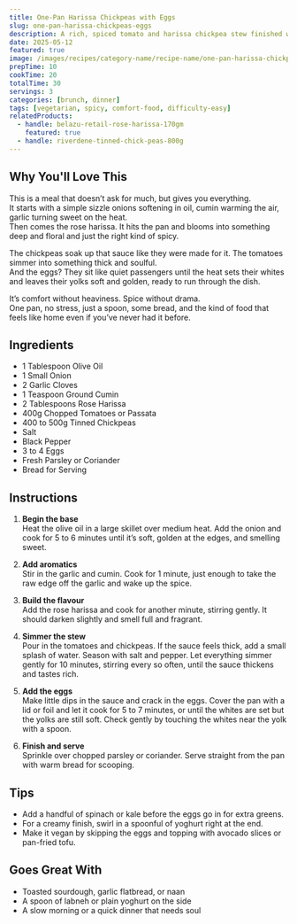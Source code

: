 ```yaml
---
title: One-Pan Harissa Chickpeas with Eggs
slug: one-pan-harissa-chickpeas-eggs
description: A rich, spiced tomato and harissa chickpea stew finished with soft eggs and fresh herbs. Perfect for brunch, lunch, or mopping up with warm bread.
date: 2025-05-12
featured: true
image: /images/recipes/category-name/recipe-name/one-pan-harissa-chickpeas-eggs.webp
prepTime: 10
cookTime: 20
totalTime: 30
servings: 3
categories: [brunch, dinner]
tags: [vegetarian, spicy, comfort-food, difficulty-easy]
relatedProducts:
  - handle: belazu-retail-rose-harissa-170gm
    featured: true
  - handle: riverdene-tinned-chick-peas-800g
---
```


## Why You'll Love This

This is a meal that doesn’t ask for much, but gives you everything.  
It starts with a simple sizzle onions softening in oil, cumin warming the air, garlic turning sweet on the heat.  
Then comes the rose harissa. It hits the pan and blooms into something deep and floral and just the right kind of spicy.

The chickpeas soak up that sauce like they were made for it. The tomatoes simmer into something thick and soulful.  
And the eggs? They sit like quiet passengers until the heat sets their whites and leaves their yolks soft and golden, ready to run through the dish.

It’s comfort without heaviness. Spice without drama.  
One pan, no stress, just a spoon, some bread, and the kind of food that feels like home even if you’ve never had it before.

## Ingredients

- 1 Tablespoon Olive Oil  
- 1 Small Onion  
- 2 Garlic Cloves  
- 1 Teaspoon Ground Cumin  
- 2 Tablespoons Rose Harissa  
- 400g Chopped Tomatoes or Passata  
- 400 to 500g Tinned Chickpeas  
- Salt  
- Black Pepper  
- 3 to 4 Eggs  
- Fresh Parsley or Coriander  
- Bread for Serving  

## Instructions

1. **Begin the base**  
   Heat the olive oil in a large skillet over medium heat. Add the onion and cook for 5 to 6 minutes until it’s soft, golden at the edges, and smelling sweet.

2. **Add aromatics**  
   Stir in the garlic and cumin. Cook for 1 minute, just enough to take the raw edge off the garlic and wake up the spice.

3. **Build the flavour**  
   Add the rose harissa and cook for another minute, stirring gently. It should darken slightly and smell full and fragrant.

4. **Simmer the stew**  
   Pour in the tomatoes and chickpeas. If the sauce feels thick, add a small splash of water. Season with salt and pepper. Let everything simmer gently for 10 minutes, stirring every so often, until the sauce thickens and tastes rich.

5. **Add the eggs**  
   Make little dips in the sauce and crack in the eggs. Cover the pan with a lid or foil and let it cook for 5 to 7 minutes, or until the whites are set but the yolks are still soft. Check gently by touching the whites near the yolk with a spoon.

6. **Finish and serve**  
   Sprinkle over chopped parsley or coriander. Serve straight from the pan with warm bread for scooping.

## Tips

- Add a handful of spinach or kale before the eggs go in for extra greens.  
- For a creamy finish, swirl in a spoonful of yoghurt right at the end.  
- Make it vegan by skipping the eggs and topping with avocado slices or pan-fried tofu.

## Goes Great With

- Toasted sourdough, garlic flatbread, or naan  
- A spoon of labneh or plain yoghurt on the side  
- A slow morning or a quick dinner that needs soul